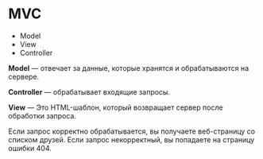 # MVC

* Model
* View
* Controller

**Model** — отвечает за данные, которые хранятся и обрабатываются на сервере.

**Controller** — обрабатывает входящие запросы.

**View** — Это HTML-шаблон, который возвращает сервер после обработки запроса.

Если запрос корректно обрабатывается, вы получаете веб-страницу со списком друзей. Если запрос некорректный, вы
попадаете на страницу ошибки 404.